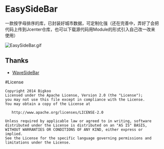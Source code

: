 # EasySideBar
一款按字母排序的库，已封装好城市数据，可定制化强（还在完善中，弄好了会把代码上传到Jcenter仓库，也可以下载源代码用Module的形式引入自己改一改来使用）

![EasySideBar.gif](https://github.com/Bigkoo/EasySideBar/blob/master/preview/GIF.gif)

## Thanks

- [WaveSideBar](https://github.com/gjiazhe/WaveSideBar)


#License

```
Copyright 2014 Bigkoo
Licensed under the Apache License, Version 2.0 (the "License");
you may not use this file except in compliance with the License.
You may obtain a copy of the License at

   http://www.apache.org/licenses/LICENSE-2.0

Unless required by applicable law or agreed to in writing, software
distributed under the License is distributed on an "AS IS" BASIS,
WITHOUT WARRANTIES OR CONDITIONS OF ANY KIND, either express or implied.
See the License for the specific language governing permissions and
limitations under the License.
```
